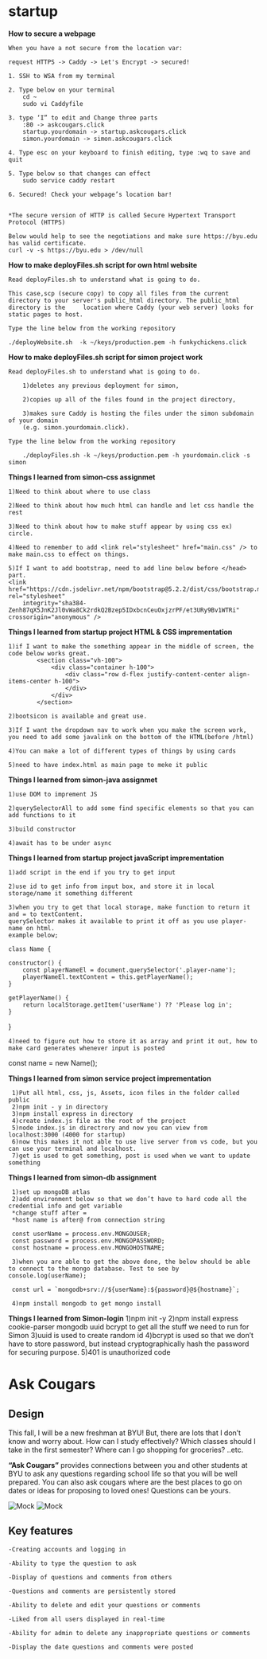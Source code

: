 # startup

**How to secure a webpage** 

    When you have a not secure from the location var:

    request HTTPS -> Caddy -> Let's Encrypt -> secured!

    1. SSH to WSA from my terminal

    2. Type below on your terminal 
	    cd ~
	    sudo vi Caddyfile

    3. type ‘I” to edit and Change three parts 
	    :80 -> askcougars.click
	    startup.yourdomain -> startup.askcougars.click
	    simon.yourdomain -> simon.askcougars.click

    4. Type esc on your keyboard to finish editing, type :wq to save and quit

    5. Type below so that changes can effect
	    sudo service caddy restart

    6. Secured! Check your webpage’s location bar!


    *The secure version of HTTP is called Secure Hypertext Transport Protocol (HTTPS)

    Below would help to see the negotiations and make sure https://byu.edu has valid certificate.
    curl -v -s https://byu.edu > /dev/null


**How to make deployFiles.sh script for own html website** 

    Read deployFiles.sh to understand what is going to do.
    
	This case,scp (secure copy) to copy all files from the current directory to your server's public_html directory. The public_html directory is the 	  location where Caddy (your web server) looks for static pages to host.
	
	Type the line below from the working repository
	
	./deployWebsite.sh  -k ~/keys/production.pem -h funkychickens.click


**How to make deployFiles.sh script for simon project work** 

    Read deployFiles.sh to understand what is going to do.

        1)deletes any previous deployment for simon, 

        2)copies up all of the files found in the project directory,

        3)makes sure Caddy is hosting the files under the simon subdomain of your domain
        (e.g. simon.yourdomain.click).
	
	Type the line below from the working repository

    	./deployFiles.sh -k ~/keys/production.pem -h yourdomain.click -s simon
	
**Things I learned from simon-css assignmet**

	1)Need to think about where to use class
	
	2)Need to think about how much html can handle and let css handle the rest
	
	3)Need to think about how to make stuff appear by using css ex) circle.
	
	4)Need to remember to add <link rel="stylesheet" href="main.css" /> to make main.css to effect on things.
	
	5)If I want to add bootstrap, need to add line below before </head> part.
	<link href="https://cdn.jsdelivr.net/npm/bootstrap@5.2.2/dist/css/bootstrap.min.css" rel="stylesheet"
        integrity="sha384-Zenh87qX5JnK2Jl0vWa8Ck2rdkQ2Bzep5IDxbcnCeuOxjzrPF/et3URy9Bv1WTRi" crossorigin="anonymous" />

**Things I learned from startup project HTML & CSS imprementation**

    1)if I want to make the something appear in the middle of screen, the code below works great.
            <section class="vh-100">
                <div class="container h-100">
                    <div class="row d-flex justify-content-center align-items-center h-100">
                    </div>
                </div>
            </section>
    
    2)bootsicon is available and great use.

    3)If I want the dropdown nav to work when you make the screen work, you need to add some javalink on the bottom of the HTML(before /html)

    4)You can make a lot of different types of things by using cards

    5)need to have index.html as main page to meke it public 

**Things I learned from simon-java assignmet**

    1)use DOM to imprement JS
    
    2)querySelectorAll to add some find specific elements so that you can add functions to it
    
    3)build constructor
    
    4)await has to be under async
    
**Things I learned from startup project javaScript imprementation**

    1)add script in the end if you try to get input
    
    2)use id to get info from input box, and store it in local storage/name it something different
    
    3)when you try to get that local storage, make function to return it and = to textContent. 
    querySelector makes it available to print it off as you use player-name on html.
    example below;
    
    class Name {

    constructor() {
        const playerNameEl = document.querySelector('.player-name');
        playerNameEl.textContent = this.getPlayerName();
    }

    getPlayerName() {
        return localStorage.getItem('userName') ?? 'Please log in';
    }

}

    4)need to figure out how to store it as array and print it out, how to make card generates whenever input is posted

const name = new Name();

**Things I learned from simon service project imprementation**

     1)Put all html, css, js, Assets, icon files in the folder called public
     2)npm init - y in directory
     3)npm install express in directory
     4)create index.js file as the root of the project
     5)node index.js in directrory and now you can view from localhost:3000 (4000 for startup)
     6)now this makes it not able to use live server from vs code, but you can use your terminal and localhost.
     7)get is used to get something, post is used when we want to update something
     
**Things I learned from simon-db assignment**

     1)set up mongoDB atlas
     2)add environment below so that we don’t have to hard code all the credential info and get variable
     *change stuff after =
     *host name is after@ from connection string 

     const userName = process.env.MONGOUSER;
     const password = process.env.MONGOPASSWORD;
     const hostname = process.env.MONGOHOSTNAME;

     3)when you are able to get the above done, the below should be able to connect to the mongo database. Test to see by console.log(userName);

     const url = `mongodb+srv://${userName}:${password}@${hostname}`;

     4)npm install mongodb to get mongo install
     
**Things I learned from Simon-login**
     1)npm init -y
     2)npm install express cookie-parser mongodb uuid bcrypt to get all the stuff we need to run for Simon 
     3)uuid is used to create random id
     4)bcrypt is used so that we don’t have to store password, but instead cryptographically hash the password for securing purpose.
     5)401 is unauthorized code

# Ask Cougars

## Design

This fall, I will be a new freshman at BYU! But, there are lots that I don’t know and worry about. How can I study effectively? Which classes should I take in the first semester? Where can I go shopping for groceries? ..etc. 

**“Ask Cougars”** provides connections between you and other students at BYU to ask any questions regarding school life so that you will be well prepared. You can also ask cougars where are the best places to go on dates or ideas for proposing to loved ones! Questions can be yours.


![Mock](cs260login.png)
![Mock](cs260maindraft.png)

## Key features
    -Creating accounts and logging in

    -Ability to type the question to ask

    -Display of questions and comments from others

    -Questions and comments are persistently stored

    -Ability to delete and edit your questions or comments

    -Liked from all users displayed in real-time

    -Ability for admin to delete any inappropriate questions or comments 

    -Display the date questions and comments were posted

